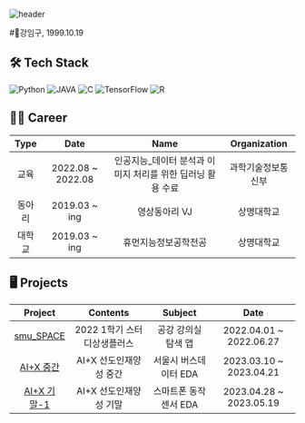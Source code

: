 ![header](https://capsule-render.vercel.app/api?type=waving&color=timeGradient&text=Welcome%20to%20IMGU's%20GitHub%20👋&animation=twinkling&fontSize=35&fontAlignY=40&fontAlign=70&height=250)

#🚀강임구, 1999.10.19


## 🛠 Tech Stack
<img alt="Python" src="https://img.shields.io/badge/-Python-F9A03C?style=flat-square&logo=Python&logoColor=white"> <img alt="JAVA" src="https://img.shields.io/badge/-JAVA-F7B93E?style=flat-square&logo=OpenJDK&logoColor=white"> <img alt="C" src="https://img.shields.io/badge/-C-13aa52?style=flat-square&logo=C&logoColor=white"> <img alt="TensorFlow" src="https://img.shields.io/badge/-TensorFlow-777BB4?style=flat-square&logo=TensorFlow&logoColor=white"> <img alt="R" src="https://img.shields.io/badge/-R-13aa52?style=flat-square&logo=R&logoColor=white">
</p>


## 🏃‍♀ Career
| Type |       Date        |      Name       |      Organization        |
|:----:|:-----------------:|:---------------:|:------------------------:|
|  교육  | 2022.08 ~ 2022.08 |  인공지능_데이터 분석과 이미지 처리를 위한 딥러닝 활용 수료  |        과학기술정보통신부        |
| 동아리  | 2019.03 ~ ing |    영상동아리 VJ    |          상명대학교          | 
| 대학교  |     2019.03 ~ ing    |   휴먼지능정보공학전공    |          상명대학교          |


## 🖥 Projects
|                             Project                             |       Contents       |        Subject        |          Date           |
|:---------------------------------------------------------------:|:--------------------:|:---------------------:| :---------------------: |
|    [smu_SPACE](https://github.com/FEKimseongeun/Mazel-frontend)     |     2022 1학기 스터디상생플러스      |     공강 강의실 탐색 앱     | 2022.04.01 ~ 2022.06.27 |
|    [AI+X 중간](https://github.com/FEKimseongeun/Mazel-frontend)     |     AI+X 선도인재양성 중간      |     서울시 버스데이터 EDA     | 2023.03.10 ~ 2023.04.21 |
|    [AI+X 기말-1](https://github.com/FEKimseongeun/Mazel-frontend)     |     AI+X 선도인재양성 기말      |     스마트폰 동작센서 EDA     | 2023.04.28 ~ 2023.05.19 |
